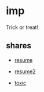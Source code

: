 # imp
Trick or treat!

## shares
- [resume](https://pan.baidu.com/s/1M5zn6HescDOvOZh1cDuLhw)
- [resume2](https://pan.baidu.com/s/17uvdIzhYY8BQf9xZcUsqaA)

- [toxic](https://pan.baidu.com/s/1dGcOFHGSsP24y_q92iqC3A)
